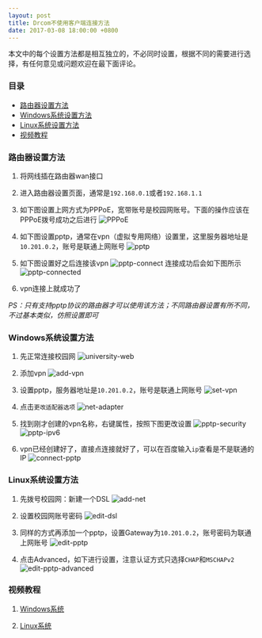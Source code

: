```yaml
---
layout: post
title: Drcom不使用客户端连接方法
date: 2017-03-08 18:00:00 +0800
---
```


本文中的每个设置方法都是相互独立的，不必同时设置，根据不同的需要进行选择，有任何意见或问题欢迎在最下面评论。

### 目录
- [路由器设置方法](#路由器设置方法)
- [Windows系统设置方法](#windows系统设置方法)
- [Linux系统设置方法](#linux系统设置方法)
- [视频教程](#视频教程)

### 路由器设置方法
1. 将网线插在路由器wan接口

2. 进入路由器设置页面，通常是`192.168.0.1`或者`192.168.1.1`

3. 如下图设置上网方式为PPPoE，宽带账号是校园网账号。下面的操作应该在PPPoE拨号成功之后进行
![PPPoE](/image/pppoe.png)

4. 如下图设置pptp，通常在vpn（虚拟专用网络）设置里，这里服务器地址是`10.201.0.2`，账号是联通上网账号
![pptp](/image/pptp.png)

5. 如下图设置好之后连接该vpn
![pptp-connect](/image/pptp-connect.png)
连接成功后会如下图所示
![pptp-connected](/image/pptp-connected.png)

6. vpn连接上就成功了

*PS：只有支持pptp协议的路由器才可以使用该方法；不同路由器设置有所不同，不过基本类似，仿照设置即可*


### Windows系统设置方法
1. 先正常连接校园网
![university-web](/image/university-web.png)

2. 添加vpn
![add-vpn](/image/add-vpn.png)

3. 设置pptp，服务器地址是`10.201.0.2`，账号是联通上网账号
![set-vpn](/image/set-vpn.png)

4. 点击`更改适配器选项`
![net-adapter](/image/net-adapter.png)

5. 找到刚才创建的vpn名称，右键属性，按照下图更改设置
![pptp-security](/image/pptp-security.png)
![pptp-ipv6](/image/pptp-ipv6.png)

6. vpn已经创建好了，直接点连接就好了，可以在百度输入`ip`查看是不是联通的IP
![connect-pptp](/image/connect-pptp.png)


### Linux系统设置方法
1. 先拨号校园网：新建一个DSL
![add-net](/image/add-net.png)

2. 设置校园网账号密码
![edit-dsl](/image/edit-dsl.png)

3. 同样的方式再添加一个pptp，设置Gateway为`10.201.0.2`，账号密码为联通上网账号
![edit-pptp](/image/edit-pptp.png)

4. 点击Advanced，如下进行设置，注意认证方式只选择`CHAP`和`MSCHAPv2`
![edit-pptp-advanced](/image/edit-pptp-advanced.png)

### 视频教程
1. [Windows系统](http://www.bilibili.com/video/av11260744/)

2. [Linux系统](http://www.bilibili.com/video/av11259647/)
